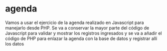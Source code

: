 # agenda
Vamos a usar el ejercicio de la agenda realizado en Javascript para manejarlo desde PHP.
Se va a conservar la mayor parte del código de Javascript para validar y mostrar los registros ingresados y se va a añadir el código de PHP para enlazar la agenda con la base de datos y registrar allí los datos
